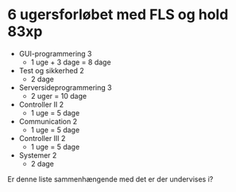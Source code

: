 ﻿# 6 ugersforløbet med FLS og hold 83xp

<!--
* databaseprogram 3
  * 2 uger = 10 dage
-->

* GUI-programmering 3
  * 1 uge + 3 dage = 8 dage
* Test og sikkerhed 2
  * 2 dage
* Serversideprogrammering 3
  * 2 uger = 10 dage
* Controller II 2
  * 1 uge = 5 dage
* Communication 2
  * 1 uge = 5 dage
* Controller III 2
  * 1 uge = 5 dage
* Systemer 2
  * 2 dage

Er denne liste sammenhængende med det er der undervises i?
